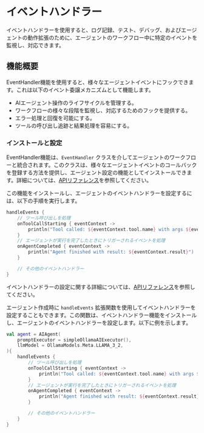 # イベントハンドラー

イベントハンドラーを使用すると、ログ記録、テスト、デバッグ、およびエージェントの動作拡張のために、エージェントのワークフロー中に特定のイベントを監視し、対応できます。

## 機能概要

EventHandler機能を使用すると、様々なエージェントイベントにフックできます。これは以下のイベント委譲メカニズムとして機能します。

- AIエージェント操作のライフサイクルを管理する。
- ワークフローの様々な段階を監視し、対応するためのフックを提供する。
- エラー処理と回復を可能にする。
- ツールの呼び出し追跡と結果処理を容易にする。

<!--## Key components

The EventHandler entity consists of five main handler types:

- Initialization handler that executes at the initialization of an agent run
- Result handler that processes successful results from agent operations
- Error handler that handles exceptions and errors that occur during execution
- Tool call listener that notifies when a tool is about to be invoked
- Tool result listener that processes the results after a tool has been called-->

### インストールと設定

EventHandler機能は、`EventHandler` クラスを介してエージェントのワークフローと統合されます。このクラスは、様々なエージェントイベントのコールバックを登録する方法を提供し、エージェント設定の機能としてインストールできます。詳細については、[APIリファレンス](https://api.koog.ai/agents/agents-features/agents-features-event-handler/ai.koog.agents.features.eventHandler.feature/-event-handler/index.html)を参照してください。

この機能をインストールし、エージェントのイベントハンドラーを設定するには、以下の手順を実行します。

<!--- INCLUDE
import ai.koog.agents.core.agent.AIAgent
import ai.koog.agents.features.eventHandler.feature.handleEvents
import ai.koog.prompt.executor.llms.all.simpleOllamaAIExecutor
import ai.koog.prompt.llm.OllamaModels

val agent = AIAgent(
    promptExecutor = simpleOllamaAIExecutor(),
    llmModel = OllamaModels.Meta.LLAMA_3_2,
) {
-->
<!--- SUFFIX 
} 
-->

```kotlin
handleEvents {
    // ツール呼び出しを処理
    onToolCallStarting { eventContext ->
        println("Tool called: ${eventContext.tool.name} with args ${eventContext.toolArgs}")
    }
    // エージェントが実行を完了したときにトリガーされるイベントを処理
    onAgentCompleted { eventContext ->
        println("Agent finished with result: ${eventContext.result}")
    }

    // その他のイベントハンドラー
}
```
<!--- KNIT example-events-01.kt -->

イベントハンドラーの設定に関する詳細については、[APIリファレンス](https://api.koog.ai/agents/agents-features/agents-features-event-handler/ai.koog.agents.features.eventHandler.feature/-event-handler-config/index.html)を参照してください。

エージェント作成時に `handleEvents` 拡張関数を使用してイベントハンドラーを設定することもできます。この関数は、イベントハンドラー機能をインストールし、エージェントのイベントハンドラーを設定します。以下に例を示します。

<!--- INCLUDE
import ai.koog.agents.core.agent.AIAgent
import ai.koog.agents.features.eventHandler.feature.handleEvents
import ai.koog.prompt.executor.llms.all.simpleOllamaAIExecutor
import ai.koog.prompt.llm.OllamaModels
-->
```kotlin
val agent = AIAgent(
    promptExecutor = simpleOllamaAIExecutor(),
    llmModel = OllamaModels.Meta.LLAMA_3_2,
){
    handleEvents {
        // ツール呼び出しを処理
        onToolCallStarting { eventContext ->
            println("Tool called: ${eventContext.tool.name} with args ${eventContext.toolArgs}")
        }
        // エージェントが実行を完了したときにトリガーされるイベントを処理
        onAgentCompleted { eventContext ->
            println("Agent finished with result: ${eventContext.result}")
        }

        // その他のイベントハンドラー
    }
}
```
<!--- KNIT example-events-02.kt -->